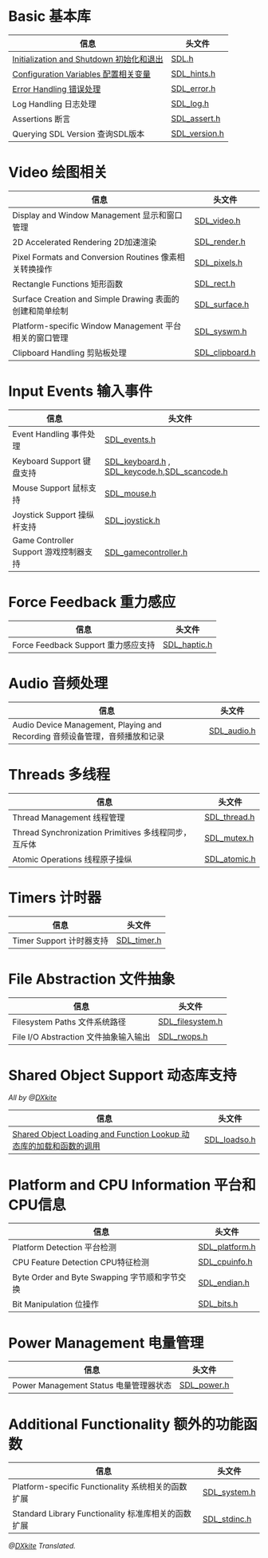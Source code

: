 # Basic 基本库

| 信息|头文件|
|-----------------------|-------------------------|
|[Initialization and Shutdown 初始化和退出](Init.md)| [SDL.h](http://hg.libsdl.org/SDL/file/default/include/SDL.h)   |
|[Configuration Variables 配置相关变量](Hints.md) | [SDL_hints.h](http://hg.libsdl.org/SDL/file/default/include/SDL_hints.h)|
|[Error Handling 错误处理](Error.md)   |   [SDL_error.h](http://hg.libsdl.org/SDL/file/default/include/SDL_error.h)     |
| Log Handling 日志处理     | [SDL_log.h](http://hg.libsdl.org/SDL/file/default/include/SDL_log.h)         |
| Assertions 断言           | [SDL_assert.h](http://hg.libsdl.org/SDL/file/default/include/SDL_assert.h)       |
| Querying SDL Version 查询SDL版本 | [SDL_version.h](http://hg.libsdl.org/SDL/file/default/include/SDL_version.h)|


# Video 绘图相关
| 信息|头文件|
|-----------------------|-------------------------|
| Display and Window Management 显示和窗口管理     |[SDL_video.h](http://hg.libsdl.org/SDL/file/default/include/SDL_video.h)|
| 2D Accelerated Rendering 2D加速渲染   |[SDL_render.h](http://hg.libsdl.org/SDL/file/default/include/SDL_render.h) |
|Pixel Formats and Conversion Routines 像素相关转换操作|[SDL_pixels.h](http://hg.libsdl.org/SDL/file/default/include/SDL_pixels.h)|
| Rectangle Functions 矩形函数 |[SDL_rect.h](http://hg.libsdl.org/SDL/file/default/include/SDL_rect.h)|
| Surface Creation and Simple Drawing 表面的创建和简单绘制 | [SDL_surface.h](http://hg.libsdl.org/SDL/file/default/include/SDL_surface.h) |
| Platform-specific Window Management 平台相关的窗口管理 | [SDL_syswm.h](http://hg.libsdl.org/SDL/file/default/include/SDL_syswm.h)|
| Clipboard Handling 剪贴板处理 | [SDL_clipboard.h](http://hg.libsdl.org/SDL/file/default/include/SDL_clipboard.h) |

# Input Events 输入事件
| 信息|头文件|
|-----------------------|-------------------------|
| Event Handling 事件处理 | [SDL_events.h](http://hg.libsdl.org/SDL/file/default/include/SDL_events.h) |
| Keyboard Support 键盘支持 | [SDL_keyboard.h](http://hg.libsdl.org/SDL/file/default/include/SDL_keyboard.h) , [SDL_keycode.h](http://hg.libsdl.org/SDL/file/default/include/SDL_keycode.h),[SDL_scancode.h](http://hg.libsdl.org/SDL/file/default/include/SDL_scancode.h) |
| Mouse Support 鼠标支持    | [SDL_mouse.h](http://hg.libsdl.org/SDL/file/default/include/SDL_mouse.h) |
| Joystick Support 操纵杆支持 | [SDL_joystick.h](http://hg.libsdl.org/SDL/file/default/include/SDL_joystick.h) |
| Game Controller Support 游戏控制器支持 | [SDL_gamecontroller.h](http://hg.libsdl.org/SDL/file/default/include/SDL_gamecontroller.h)| 

# Force Feedback 重力感应
| 信息|头文件|
|-----------------------|-------------------------|
| Force Feedback Support 重力感应支持 | [SDL_haptic.h](http://hg.libsdl.org/SDL/file/default/include/SDL_haptic.h) |

# Audio 音频处理
| 信息|头文件|
|-----------------------|-------------------------|
| Audio Device Management, Playing and Recording 音频设备管理，音频播放和记录 | [SDL_audio.h](http://hg.libsdl.org/SDL/file/default/include/SDL_audio.h) |

# Threads 多线程

| 信息|头文件|
|-----------------------|-------------------------|
| Thread Management 线程管理 | [SDL_thread.h](http://hg.libsdl.org/SDL/file/default/include/SDL_thread.h) |
| Thread Synchronization Primitives 多线程同步，互斥体 | [SDL_mutex.h](http://hg.libsdl.org/SDL/file/default/include/SDL_mutex.h) |
| Atomic Operations 线程原子操纵 | [SDL_atomic.h](http://hg.libsdl.org/SDL/file/default/include/SDL_atomic.h)  |

# Timers 计时器
| 信息|头文件|
|-----------------------|-------------------------|
| Timer Support 计时器支持 | [SDL_timer.h](http://hg.libsdl.org/SDL/file/default/include/SDL_timer.h)|

# File Abstraction 文件抽象
| 信息|头文件|
|-----------------------|-------------------------|
| Filesystem Paths 文件系统路径 | [SDL_filesystem.h](http://hg.libsdl.org/SDL/file/default/include/SDL_filesystem.h) |
| File I/O Abstraction 文件抽象输入输出 |[SDL_rwops.h](http://hg.libsdl.org/SDL/file/default/include/SDL_rwops.h)|

# Shared Object Support 动态库支持 
*All by @[DXkite](https://github.com/DXkite)*

| 信息|头文件|
|-----------------------|-------------------------|
| [Shared Object Loading and Function Lookup 动态库的加载和函数的调用](SharedObject.md)| [SDL_loadso.h](http://hg.libsdl.org/SDL/file/default/include/SDL_loadso.h) |


# Platform and CPU Information 平台和CPU信息

| 信息|头文件|
|-----------------------|-------------------------|
| Platform Detection 平台检测 |[SDL_platform.h](http://hg.libsdl.org/SDL/file/default/include/SDL_platform.h)|
| CPU Feature Detection CPU特征检测 | [SDL_cpuinfo.h](http://hg.libsdl.org/SDL/file/default/include/SDL_cpuinfo.h) |
| Byte Order and Byte Swapping 字节顺和字节交换 |[SDL_endian.h](http://hg.libsdl.org/SDL/file/default/include/SDL_endian.h) |
| Bit Manipulation 位操作 |[SDL_bits.h](http://hg.libsdl.org/SDL/file/default/include/SDL_bits.h) |

# Power Management 电量管理
| 信息|头文件|
|-----------------------|-------------------------|
| Power Management Status 电量管理器状态 | [SDL_power.h](http://hg.libsdl.org/SDL/file/default/include/SDL_power.h) |

# Additional Functionality 额外的功能函数 
| 信息|头文件|
|-----------------------|-------------------------|
| Platform-specific Functionality 系统相关的函数扩展 | [SDL_system.h](http://hg.libsdl.org/SDL/file/default/include/SDL_system.h) |
| Standard Library Functionality 标准库相关的函数扩展 |[SDL_stdinc.h](http://hg.libsdl.org/SDL/file/default/include/SDL_stdinc.h) |

*@[DXkite](https://github.com/DXkite) Translated.*